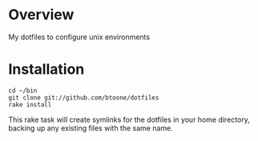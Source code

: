 
# Overview #

My dotfiles to configure unix environments

# Installation #

    cd ~/bin
    git clone git://github.com/btoone/dotfiles
    rake install

This rake task will create symlinks for the dotfiles in your home directory, backing up any existing files with the same name.